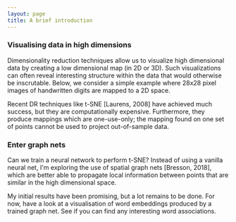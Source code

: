 ```yaml
---
layout: page
title: A brief introduction
---
```


### Visualising data in high dimensions
Dimensionality reduction techniques allow us to visualize high dimensional data by creating a low dimensional map (in 2D or 3D). Such visualizations can often reveal interesting structure within the data that would otherwise be inscrutable. Below, we consider a simple example where 28x28 pixel images of handwritten digits are mapped to a 2D space.

Recent DR techniques like t-SNE [Laurens, 2008] have achieved much success, but they are computationally expensive. Furthermore, they produce mappings which are one-use-only; the mapping found on one set of points cannot be used to project out-of-sample data. 

### Enter graph nets
Can we train a neural network to perform t-SNE? Instead of using a vanilla neural net, I'm exploring the use of spatial graph nets [Bresson, 2018], which are better able to propagate local information between points that are similar in the high dimensional space. 

My initial results have been promising, but a lot remains to be done. For now, have a look at a visualisation of word embeddings produced by a trained graph net. See if you can find any interesting word associations.
